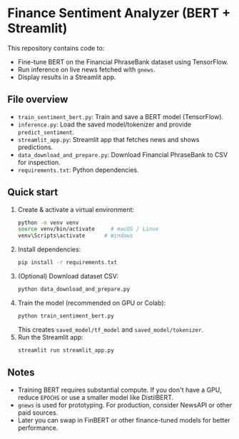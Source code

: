 # Finance Sentiment Analyzer (BERT + Streamlit)

This repository contains code to:
- Fine-tune BERT on the Financial PhraseBank dataset using TensorFlow.
- Run inference on live news fetched with `gnews`.
- Display results in a Streamlit app.

## File overview
- `train_sentiment_bert.py`: Train and save a BERT model (TensorFlow).
- `inference.py`: Load the saved model/tokenizer and provide `predict_sentiment`.
- `streamlit_app.py`: Streamlit app that fetches news and shows predictions.
- `data_download_and_prepare.py`: Download Financial PhraseBank to CSV for inspection.
- `requirements.txt`: Python dependencies.

## Quick start
1. Create & activate a virtual environment:
   ```bash
   python -m venv venv
   source venv/bin/activate     # macOS / Linux
   venv\Scripts\activate      # Windows
   ```
2. Install dependencies:
   ```bash
   pip install -r requirements.txt
   ```
3. (Optional) Download dataset CSV:
   ```bash
   python data_download_and_prepare.py
   ```
4. Train the model (recommended on GPU or Colab):
   ```bash
   python train_sentiment_bert.py
   ```
   This creates `saved_model/tf_model` and `saved_model/tokenizer`.
5. Run the Streamlit app:
   ```bash
   streamlit run streamlit_app.py
   ```

## Notes
- Training BERT requires substantial compute. If you don't have a GPU, reduce `EPOCHS` or use a smaller model like DistilBERT.
- `gnews` is used for prototyping. For production, consider NewsAPI or other paid sources.
- Later you can swap in FinBERT or other finance-tuned models for better performance.
